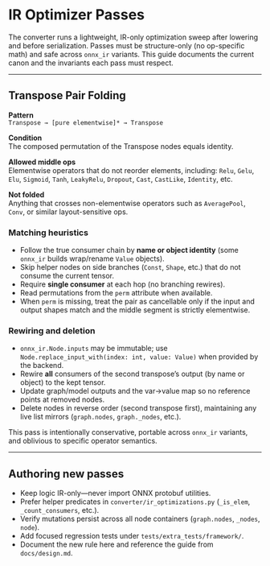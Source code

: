 # IR Optimizer Passes

The converter runs a lightweight, IR-only optimization sweep after lowering and before serialization. Passes must be structure-only (no op-specific math) and safe across `onnx_ir` variants. This guide documents the current canon and the invariants each pass must respect.

---

## Transpose Pair Folding

**Pattern**  
`Transpose → [pure elementwise]* → Transpose`

**Condition**  
The composed permutation of the Transpose nodes equals identity.

**Allowed middle ops**  
Elementwise operators that do not reorder elements, including:
`Relu`, `Gelu`, `Elu`, `Sigmoid`, `Tanh`, `LeakyRelu`, `Dropout`, `Cast`, `CastLike`, `Identity`, etc.

**Not folded**  
Anything that crosses non-elementwise operators such as `AveragePool`, `Conv`, or similar layout-sensitive ops.

### Matching heuristics

- Follow the true consumer chain by **name or object identity** (some `onnx_ir` builds wrap/rename `Value` objects).
- Skip helper nodes on side branches (`Const`, `Shape`, etc.) that do not consume the current tensor.
- Require **single consumer** at each hop (no branching rewires).
- Read permutations from the `perm` attribute when available.
- When `perm` is missing, treat the pair as cancellable only if the input and output shapes match and the middle segment is strictly elementwise.

### Rewiring and deletion

- `onnx_ir.Node.inputs` may be immutable; use `Node.replace_input_with(index: int, value: Value)` when provided by the backend.
- Rewire **all** consumers of the second transpose’s output (by name or object) to the kept tensor.
- Update graph/model outputs and the var→value map so no reference points at removed nodes.
- Delete nodes in reverse order (second transpose first), maintaining any live list mirrors (`graph.nodes`, `graph._nodes`, etc.).

This pass is intentionally conservative, portable across `onnx_ir` variants, and oblivious to specific operator semantics.

---

## Authoring new passes

- Keep logic IR-only—never import ONNX protobuf utilities.
- Prefer helper predicates in `converter/ir_optimizations.py` (`_is_elem`, `_count_consumers`, etc.).
- Verify mutations persist across all node containers (`graph.nodes`, `_nodes`, `node`).
- Add focused regression tests under `tests/extra_tests/framework/`.
- Document the new rule here and reference the guide from `docs/design.md`.

